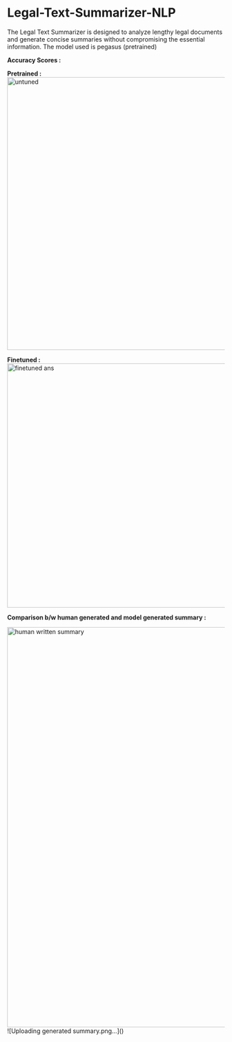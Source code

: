 # Legal-Text-Summarizer-NLP

The Legal Text Summarizer is designed to analyze lengthy legal documents and generate concise summaries without compromising the essential information. The model used is pegasus (pretrained)

**Accuracy Scores :**

**Pretrained :**
<img width="630" alt="untuned" src="https://github.com/jainlakshay21/Legal-Text-Summarizer-NLP/assets/91755977/50e9b589-70ff-4cfb-b2ed-6885861cfc0c">

**Finetuned :**
<img width="564" alt="finetuned ans" src="https://github.com/jainlakshay21/Legal-Text-Summarizer-NLP/assets/91755977/10cd1f09-3770-4e17-b1aa-885c3a25bccd">

**Comparison b/w human generated and model generated summary :**

<img width="924" alt="human written summary" src="https://github.com/jainlakshay21/Legal-Text-Summarizer-NLP/assets/91755977/b122a930-5fe7-4145-b8fc-97fadcacb67d">
![Uploading generated summary.png…]()

